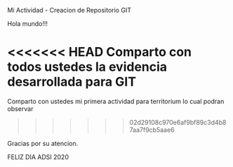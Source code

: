Mi Actividad - Creacion de Repositorio GIT

Hola mundo!!!

<<<<<<< HEAD
Comparto con todos ustedes la evidencia
desarrollada para GIT
=======
Comparto con ustedes mi primera actividad para territorium
lo cual podran observar
>>>>>>> 02d29108c970e6af9bf89c3d4b87aa7f9cb5aae6

Gracias por su atencion.

FELIZ DIA
ADSI 2020